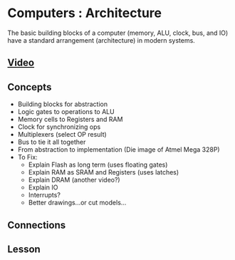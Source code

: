 # Computers : Architecture
The basic building blocks of a computer (memory, ALU, clock, bus, and IO) have a standard arrangement (architecture) in modern systems.

## [Video](https://vimeo.com/1033601146)

## Concepts
- Building blocks for abstraction
- Logic gates to operations to ALU
- Memory cells to Registers and RAM
- Clock for synchronizing ops
- Multiplexers (select OP result)
- Bus to tie it all together
- From abstraction to implementation (Die image of Atmel Mega 328P)
- To Fix:
  - Explain Flash as long term (uses floating gates)
  - Explain RAM as SRAM and Registers (uses latches)
  - Explain DRAM (another video?)
  - Explain IO
  - Interrupts?
  - Better drawings...or cut models...

## Connections

## Lesson